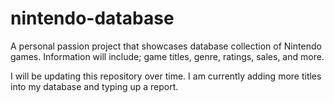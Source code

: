 # nintendo-database
A personal passion project that showcases database collection of Nintendo games. Information will include; game titles, genre, ratings, sales, and more.

I will be updating this repository over time. I am currently adding more titles into my database and typing up a report.
